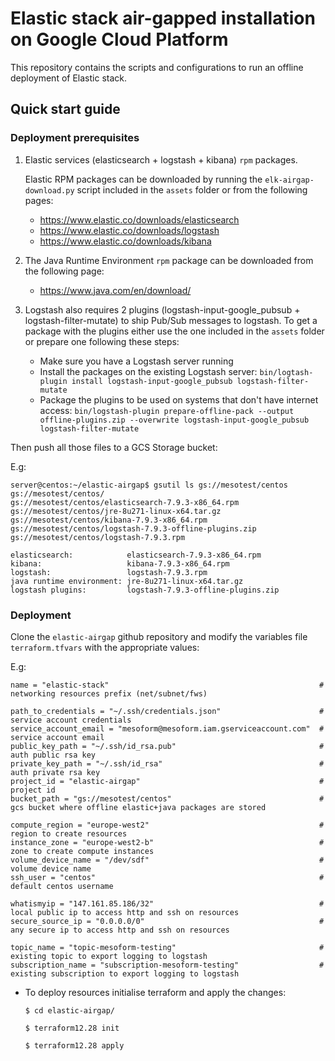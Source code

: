 # Elastic stack air-gapped installation on Google Cloud Platform

This repository contains the scripts and configurations to run an offline deployment of Elastic stack. 

## Quick start guide

### Deployment prerequisites

1) Elastic services (elasticsearch + logstash + kibana) `rpm` packages.

   Elastic RPM packages can be downloaded by running the `elk-airgap-download.py` script included in the `assets` folder or from the following pages:

   - https://www.elastic.co/downloads/elasticsearch
   - https://www.elastic.co/downloads/logstash
   - https://www.elastic.co/downloads/kibana

2) The Java Runtime Environment `rpm` package can be downloaded from the following page: 

   - https://www.java.com/en/download/
 
3) Logstash also requires 2 plugins (logstash-input-google_pubsub + logstash-filter-mutate) to ship Pub/Sub messages to logstash.
To get a package with the plugins either use the one included in the `assets` folder or prepare one following these steps:

   - Make sure you have a Logstash server running 
   - Install the packages on the existing Logstash server: `bin/logtash-plugin install logstash-input-google_pubsub logstash-filter-mutate`
   - Package the plugins to be used on systems that don't have internet access: 
     `bin/logstash-plugin prepare-offline-pack --output offline-plugins.zip --overwrite logstash-input-google_pubsub logstash-filter-mutate`

Then push all those files to a GCS Storage bucket:

   E.g:
   
    server@centos:~/elastic-airgap$ gsutil ls gs://mesotest/centos
    gs://mesotest/centos/
    gs://mesotest/centos/elasticsearch-7.9.3-x86_64.rpm
    gs://mesotest/centos/jre-8u271-linux-x64.tar.gz
    gs://mesotest/centos/kibana-7.9.3-x86_64.rpm
    gs://mesotest/centos/logstash-7.9.3-offline-plugins.zip
    gs://mesotest/centos/logstash-7.9.3.rpm

    elasticsearch:            elasticsearch-7.9.3-x86_64.rpm
    kibana:                   kibana-7.9.3-x86_64.rpm
    logstash:                 logstash-7.9.3.rpm
    java runtime environment: jre-8u271-linux-x64.tar.gz
    logstash plugins:         logstash-7.9.3-offline-plugins.zip


### Deployment

Clone the `elastic-airgap` github repository and modify the variables file `terraform.tfvars` with the appropriate values:

   E.g: 

    name = "elastic-stack"                                               # networking resources prefix (net/subnet/fws)

    path_to_credentials = "~/.ssh/credentials.json"                      # service account credentials
    service_account_email = "mesoform@mesoform.iam.gserviceaccount.com"  # service account email
    public_key_path = "~/.ssh/id_rsa.pub"                                # auth public rsa key
    private_key_path = "~/.ssh/id_rsa"                                   # auth private rsa key
    project_id = "elastic-airgap"                                        # project id
    bucket_path = "gs://mesotest/centos"                                 # gcs bucket where offline elastic+java packages are stored

    compute_region = "europe-west2"                                      # region to create resources
    instance_zone = "europe-west2-b"                                     # zone to create compute instances
    volume_device_name = "/dev/sdf"                                      # volume device name
    ssh_user = "centos"                                                  # default centos username

    whatismyip = "147.161.85.186/32"                                     # local public ip to access http and ssh on resources
    secure_source_ip = "0.0.0.0/0"                                       # any secure ip to access http and ssh on resources

    topic_name = "topic-mesoform-testing"                                # existing topic to export logging to logstash
    subscription_name = "subscription-mesoform-testing"                  # existing subscription to export logging to logstash

- To deploy resources initialise terraform and apply the changes:

   `$ cd elastic-airgap/`
   
   `$ terraform12.28 init`
   
   `$ terraform12.28 apply`
